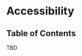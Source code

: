 # Accessibility

<!-- prettier-ignore-start -->
<!-- START doctoc generated TOC please keep comment here to allow auto update -->
<!-- DON'T EDIT THIS SECTION, INSTEAD RE-RUN doctoc TO UPDATE -->
## Table of Contents

<!-- END doctoc generated TOC please keep comment here to allow auto update -->
<!-- prettier-ignore-end -->

TBD
